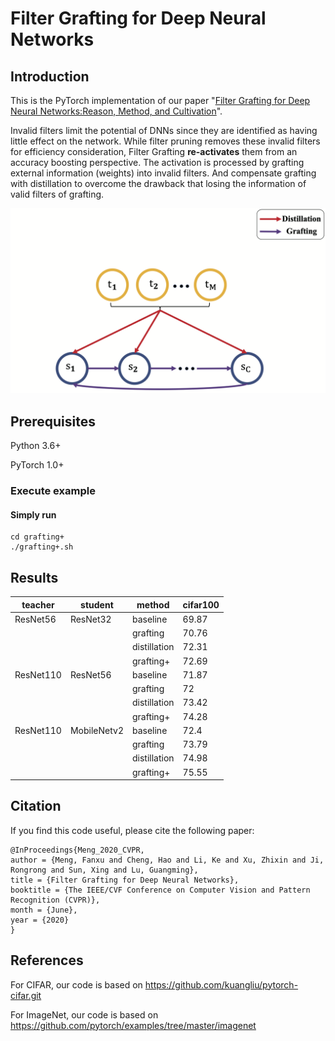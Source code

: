 # Filter Grafting for Deep Neural Networks
## Introduction

This is the PyTorch implementation of our paper "[Filter Grafting for Deep Neural Networks:Reason, Method, and Cultivation](https://arxiv.org/abs/2004.12311)". 

Invalid filters limit the potential of DNNs since they are identified as having little effect on the network. While filter pruning removes these invalid filters for efficiency consideration, Filter Grafting **re-activates** them from an accuracy boosting perspective. The activation is processed by grafting external information (weights) into invalid filters. And compensate grafting with distillation to overcome the drawback that losing the information of valid filters of grafting.

![](grafting+.png)

## Prerequisites
Python 3.6+

PyTorch 1.0+

### Execute example

#### Simply run
```shell
cd grafting+
./grafting+.sh
```


## Results

| teacher       | student          | method   | cifar100  |
| ----------- | --------------- | --------- | --------- |
|  ResNet56   | ResNet32        | baseline    | 69.87    |
|             |                 | grafting     | 70.76   |
|             |                 | distillation | 72.31 |
|             |                 | grafting+    | 72.69    |
| ResNet110   | ResNet56 | baseline    |  71.87     |
|             |                 | grafting |72   |
|             |                 | distillation    | 73.42  |
|             |                 | grafting+    |74.28   |
| ResNet110   | MobileNetv2 | baseline    |72.4 |
|             |                 | grafting |73.79   |
|             |                 | distillation    |74.98   |
|             |                 | grafting+    | 75.55  |


##  Citation

If you find this code useful, please cite the following paper:

```
@InProceedings{Meng_2020_CVPR,
author = {Meng, Fanxu and Cheng, Hao and Li, Ke and Xu, Zhixin and Ji, Rongrong and Sun, Xing and Lu, Guangming},
title = {Filter Grafting for Deep Neural Networks},
booktitle = {The IEEE/CVF Conference on Computer Vision and Pattern Recognition (CVPR)},
month = {June},
year = {2020}
}
```

## References
For CIFAR, our code is based on https://github.com/kuangliu/pytorch-cifar.git

For ImageNet, our code is based on https://github.com/pytorch/examples/tree/master/imagenet 
